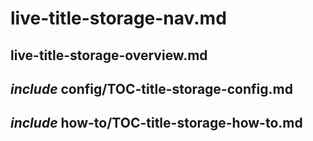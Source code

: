 # live-title-storage-nav.md

## live-title-storage-overview.md

## _include_ config/TOC-title-storage-config.md

## _include_ how-to/TOC-title-storage-how-to.md
